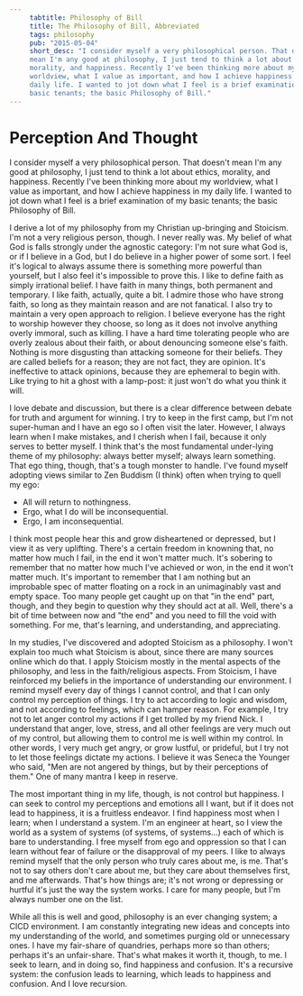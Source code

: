 ```yaml
---
     tabtitle: Philosophy of Bill
     title: The Philosophy of Bill, Abbreviated
     tags: philosophy
     pub: "2015-05-04"
     short_desc: "I consider myself a very philosophical person. That doesn't
     mean I'm any good at philosophy, I just tend to think a lot about ethics,
     morality, and happiness. Recently I've been thinking more about my
     worldview, what I value as important, and how I achieve happiness in my
     daily life. I wanted to jot down what I feel is a brief examination of my
     basic tenants; the basic Philosophy of Bill."
---
```


# Perception And Thought

I consider myself a very philosophical person. That doesn't mean I'm any
good at philosophy, I just tend to think a lot about ethics, morality, and
happiness. Recently I've been thinking more about my worldview, what I
value as important, and how I achieve happiness in my daily life. I wanted
to jot down what I feel is a brief examination of my basic tenants; the
basic Philosophy of Bill.

I derive a lot of my philosophy from my Christian up-bringing and
Stoicism. I'm not a very religious person, though. I never really was. My
belief of what God is falls strongly under the agnostic category: I'm not
sure what God is, or if I believe in a God, but I do believe in a higher
power of some sort. I feel it's logical to always assume there is something
more powerful than yourself, but I also feel it's impossible to prove this.
I like to define faith as simply irrational belief. I have faith in many
things, both permanent and temporary. I like faith, actually, quite a bit.
I admire those who have strong faith, so long as they maintain reason and
are not fanatical. I also try to maintain a very open approach to religion.
I believe everyone has the right to worship however they choose, so long as
it does not involve anything overly immoral, such as killing. I have a hard
time tolerating people who are overly zealous about their faith, or about
denouncing someone else's faith. Nothing is more disgusting than attacking
someone for their beliefs. They are called beliefs for a reason; they are
not fact, they are opinion. It's ineffective to attack opinions, because
they are ephemeral to begin with. Like trying to hit a ghost with a
lamp-post: it just won't do what you think it will.

I love debate and discussion, but there is a clear difference between
debate for truth and argument for winning. I try to keep in the first camp,
but I'm not super-human and I have an ego so I often visit the later.
However, I always learn when I make mistakes, and I cherish when I fail,
because it only serves to better myself. I think that's the most
fundamental under-lying theme of my philosophy: always better myself;
always learn something. That ego thing, though, that's a tough monster to
handle. I've found myself adopting views similar to Zen Buddism (I think)
often when trying to quell my ego:

- All will return to nothingness.
- Ergo, what I do will be inconsequential.
- Ergo, I am inconsequential.

I think most people hear this and grow disheartened or depressed, but I
view it as very uplifting. There's a certain freedom in knowning that, no
matter how much I fail, in the end it won't matter much. It's sobering to
remember that no matter how much I've achieved or won, in the end it won't
matter much. It's important to remember that I am nothing but an improbable
spec of matter floating on a rock in an unimaginably vast and empty space.
Too many people get caught up on that "in the end" part, though, and they
begin to question why they should act at all. Well, there's a bit of time
between now and "the end" and you need to fill the void with something. For
me, that's learning, and understanding, and appreciating.

In my studies, I've discovered and adopted Stoicism as a philosophy. I
won't explain too much what Stoicism is about, since there are many sources
online which do that. I apply Stoicism mostly in the mental aspects of the
philosophy, and less in the faith/religious aspects. From Stoicism, I have
reinforced my beliefs in the importance of understanding our environment. I
remind myself every day of things I cannot control, and that I can only
control my perception of things. I try to act according to logic and
wisdom, and not according to feelings, which can hamper reason. For
example, I try not to let anger control my actions if I get trolled by my
friend Nick. I understand that anger, love, stress, and all other feelings
are very much out of my control, but allowing them to control me is well
within my control. In other words, I very much get angry, or grow lustful,
or prideful, but I try not to let those feelings dictate my actions. I
believe it was Seneca the Younger who said, "Men are not angered by things,
but by their perceptions of them." One of many mantra I keep in
reserve.

The most important thing in my life, though, is not control but
happiness. I can seek to control my perceptions and emotions all I want,
but if it does not lead to happiness, it is a fruitless endeavor. I find
happiness most when I learn; when I understand a system. I'm an engineer at
heart, so I view the world as a system of systems (of systems, of
systems...) each of which is bare to understanding. I free myself from ego
and oppression so that I can learn without fear of failure or the
disapproval of my peers. I like to always remind myself that the only
person who truly cares about me, is me. That's not to say others don't care
about me, but they care about themselves first, and me afterwards.  That's
how things are; it's not wrong or depressing or hurtful it's just the way
the system works. I care for many people, but I'm always number one on the
list.

While all this is well and good, philosophy is an ever changing system;
a CICD environment. I am constantly integrating new ideas and concepts into
my understanding of the world, and sometimes purging old or unnecessary
ones. I have my fair-share of quandries, perhaps more so than others;
perhaps it's an unfair-share. That's what makes it worth it, though, to me.
I seek to learn, and in doing so, find happiness and confusion. It's a
recursive system: the confusion leads to learning, which leads to happiness
and confusion. And I love recursion.
